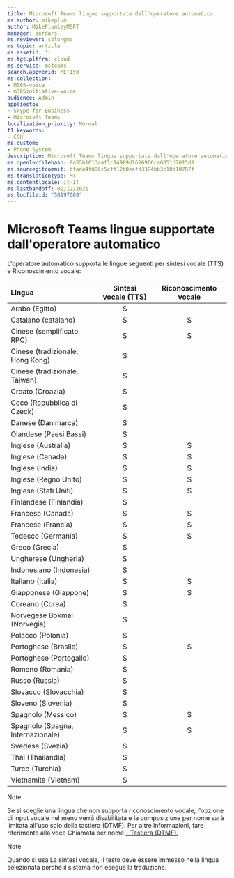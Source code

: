 ```yaml
---
title: Microsoft Teams lingue supportate dall'operatore automatico
ms.author: mikeplum
author: MikePlumleyMSFT
manager: serdars
ms.reviewer: colongma
ms.topic: article
ms.assetid: ''
ms.tgt.pltfrm: cloud
ms.service: msteams
search.appverid: MET150
ms.collection:
- M365-voice
- m365initiative-voice
audience: Admin
appliesto:
- Skype for Business
- Microsoft Teams
localization_priority: Normal
f1.keywords:
- CSH
ms.custom:
- Phone System
description: Microsoft Teams lingue supportate dall'operatore automatico
ms.openlocfilehash: 8a55b1613aaf1c14989d1626966ca6051d7015d9
ms.sourcegitcommit: bfada4fd06c5cff12b0eefd3384bb3c10d10787f
ms.translationtype: MT
ms.contentlocale: it-IT
ms.lasthandoff: 02/12/2021
ms.locfileid: "50197089"
---
```

# <a name="microsoft-teams-auto-attendant-supported-languages"></a>Microsoft Teams lingue supportate dall'operatore automatico

L'operatore automatico supporta le lingue seguenti per sintesi vocale (TTS) e Riconoscimento vocale:

|Lingua                                |Sintesi vocale (TTS)     |Riconoscimento vocale                     |
|:---------------------------------------|:-----------------------:|:-------------------------------------:|
|Arabo (Egitto)                          |S                        |                                       |
|Catalano (catalano)                       |S                        |S                                      |
|Cinese (semplificato, RPC)               |S                        |S                                      |
|Cinese (tradizionale, Hong Kong)        |S                        |                                       |
|Cinese (tradizionale, Taiwan)           |S                        |                                       |    
|Croato (Croazia)                      |S                        |                                       |    
|Ceco (Repubblica di Czeck)                  |S                        |                                       |    
|Danese (Danimarca)                        |S                        |                                       |    
|Olandese (Paesi Bassi)                     |S                        |                                       |    
|Inglese (Australia)                     |S                        |S                                      |
|Inglese (Canada)                        |S                        |S                                      |
|Inglese (India)                         |S                        |S                                      |
|Inglese (Regno Unito)                |S                        |S                                      |
|Inglese (Stati Uniti)                 |S                        |S                                      |
|Finlandese (Finlandia)                       |S                        |                                       |    
|Francese (Canada)                         |S                        |S                                      |
|Francese (Francia)                         |S                        |S                                      |
|Tedesco (Germania)                        |S                        |S                                      |
|Greco (Grecia)                          |S                        |                                       |
|Ungherese (Ungheria)                     |S                        |                                       |
|Indonesiano (Indonesia)                  |S                        |                                       |
|Italiano (Italia)                         |S                        |S                                      |
|Giapponese (Giappone)                        |S                        |S                                      |
|Coreano (Corea)                          |S                        |                                       |    
|Norvegese Bokmal (Norvegia)               |S                        |                                       |    
|Polacco (Polonia)                         |S                        |                                       |    
|Portoghese (Brasile)                     |S                        |S                                      |
|Portoghese (Portogallo)                   |S                        |                                       |    
|Romeno (Romania)                      |S                        |                                       |    
|Russo (Russia)                        |S                        |                                       |    
|Slovacco (Slovacchia)                       |S                        |                                       |    
|Sloveno (Slovenia)                    |S                        |                                       |    
|Spagnolo (Messico)                        |S                        |S                                      |
|Spagnolo (Spagna, Internazionale)          |S                        |S                                      |
|Svedese (Svezia)                        |S                        |                                       |    
|Thai (Thailandia)                         |S                        |                                       |    
|Turco (Turchia)                        |S                        |                                       |    
|Vietnamita (Vietnam)                    |S                        |                                       |    

> [!NOTE]
> Se si sceglie una lingua che non supporta riconoscimento vocale, l'opzione di input vocale nel menu verrà disabilitata e la composizione per nome sarà limitata all'uso solo della tastiera (DTMF). Per altre informazioni, fare riferimento alla voce Chiamata per nome [- Tastiera (DTMF).](dial-voice-reference.md#dial-by-name---keypad-dtmf-entry)

> [!NOTE]
> Quando si usa La sintesi vocale, il testo deve essere immesso nella lingua selezionata perché il sistema non esegue la traduzione.

